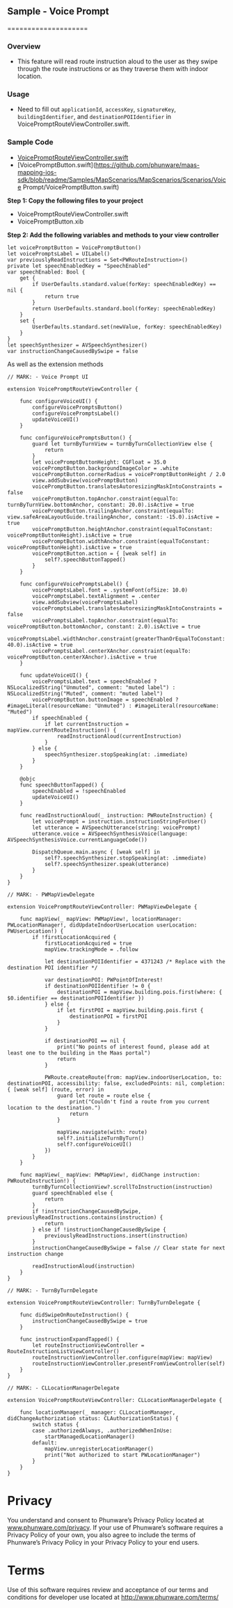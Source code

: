 ## Sample - Voice Prompt
====================

### Overview
- This feature will read route instruction aloud to the user as they swipe through the route instructions or as they traverse them with indoor location.

### Usage

- Need to fill out `applicationId`, `accessKey`, `signatureKey`, `buildingIdentifier`, and `destinationPOIIdentifier` in VoicePromptRouteViewController.swift.

### Sample Code
- [VoicePromptRouteViewController.swift](https://github.com/phunware/maas-mapping-ios-sdk/blob/readme/Samples/MapScenarios/MapScenarios/Scenarios/Voice%20Prompt/VoicePromptRouteViewController.swift)
- [VoicePromptButton.swift](https://github.com/phunware/maas-mapping-ios-sdk/blob/readme/Samples/MapScenarios/MapScenarios/Scenarios/Voice Prompt/VoicePromptButton.swift)

**Step 1: Copy the following files to your project**

- VoicePromptRouteViewController.swift
- VoicePromptButton.xib

**Step 2: Add the following variables and methods to your view controller**

```
let voicePromptButton = VoicePromptButton()
let voicePromptsLabel = UILabel()
var previouslyReadInstructions = Set<PWRouteInstruction>()
private let speechEnabledKey = "SpeechEnabled"
var speechEnabled: Bool {
    get {
        if UserDefaults.standard.value(forKey: speechEnabledKey) == nil {
            return true
        }
        return UserDefaults.standard.bool(forKey: speechEnabledKey)
    }
    set {
        UserDefaults.standard.set(newValue, forKey: speechEnabledKey)
    }
}
let speechSynthesizer = AVSpeechSynthesizer()
var instructionChangeCausedBySwipe = false
```

As well as the extension methods

```
// MARK: - Voice Prompt UI

extension VoicePromptRouteViewController {

    func configureVoiceUI() {
        configureVoicePromptsButton()
        configureVoicePromptsLabel()
        updateVoiceUI()
    }

    func configureVoicePromptsButton() {
        guard let turnByTurnView = turnByTurnCollectionView else {
            return
        }
        let voicePromptButtonHeight: CGFloat = 35.0
        voicePromptButton.backgroundImageColor = .white
        voicePromptButton.cornerRadius = voicePromptButtonHeight / 2.0
        view.addSubview(voicePromptButton)
        voicePromptButton.translatesAutoresizingMaskIntoConstraints = false
        voicePromptButton.topAnchor.constraint(equalTo: turnByTurnView.bottomAnchor, constant: 20.0).isActive = true
        voicePromptButton.trailingAnchor.constraint(equalTo: view.safeAreaLayoutGuide.trailingAnchor, constant: -15.0).isActive = true
        voicePromptButton.heightAnchor.constraint(equalToConstant: voicePromptButtonHeight).isActive = true
        voicePromptButton.widthAnchor.constraint(equalToConstant: voicePromptButtonHeight).isActive = true
        voicePromptButton.action = { [weak self] in
            self?.speechButtonTapped()
        }
    }

    func configureVoicePromptsLabel() {
        voicePromptsLabel.font = .systemFont(ofSize: 10.0)
        voicePromptsLabel.textAlignment = .center
        view.addSubview(voicePromptsLabel)
        voicePromptsLabel.translatesAutoresizingMaskIntoConstraints = false
        voicePromptsLabel.topAnchor.constraint(equalTo: voicePromptButton.bottomAnchor, constant: 2.0).isActive = true
        voicePromptsLabel.widthAnchor.constraint(greaterThanOrEqualToConstant: 40.0).isActive = true
        voicePromptsLabel.centerXAnchor.constraint(equalTo: voicePromptButton.centerXAnchor).isActive = true
    }

    func updateVoiceUI() {
        voicePromptsLabel.text = speechEnabled ? NSLocalizedString("Unmuted", comment: "muted label") : NSLocalizedString("Muted", comment: "muted label")
        voicePromptButton.buttonImage = speechEnabled ? #imageLiteral(resourceName: "Unmuted") : #imageLiteral(resourceName: "Muted")
        if speechEnabled {
            if let currentInstruction = mapView.currentRouteInstruction() {
                readInstructionAloud(currentInstruction)
            }
        } else {
            speechSynthesizer.stopSpeaking(at: .immediate)
        }
    }

    @objc
    func speechButtonTapped() {
        speechEnabled = !speechEnabled
        updateVoiceUI()
    }

    func readInstructionAloud(_ instruction: PWRouteInstruction) {
        let voicePrompt = instruction.instructionStringForUser()
        let utterance = AVSpeechUtterance(string: voicePrompt)
        utterance.voice = AVSpeechSynthesisVoice(language: AVSpeechSynthesisVoice.currentLanguageCode())

        DispatchQueue.main.async { [weak self] in
            self?.speechSynthesizer.stopSpeaking(at: .immediate)
            self?.speechSynthesizer.speak(utterance)
        }
    }
}

// MARK: - PWMapViewDelegate

extension VoicePromptRouteViewController: PWMapViewDelegate {

    func mapView(_ mapView: PWMapView!, locationManager: PWLocationManager!, didUpdateIndoorUserLocation userLocation: PWUserLocation!) {
        if !firstLocationAcquired {
            firstLocationAcquired = true
            mapView.trackingMode = .follow

            let destinationPOIIdentifier = 4371243 /* Replace with the destination POI identifier */

            var destinationPOI: PWPointOfInterest!
            if destinationPOIIdentifier != 0 {
                destinationPOI = mapView.building.pois.first(where: { $0.identifier == destinationPOIIdentifier })
            } else {
                if let firstPOI = mapView.building.pois.first {
                    destinationPOI = firstPOI
                }
            }

            if destinationPOI == nil {
                print("No points of interest found, please add at least one to the building in the Maas portal")
                return
            }

            PWRoute.createRoute(from: mapView.indoorUserLocation, to: destinationPOI, accessibility: false, excludedPoints: nil, completion: { [weak self] (route, error) in
                guard let route = route else {
                    print("Couldn't find a route from you current location to the destination.")
                    return
                }

                mapView.navigate(with: route)
                self?.initializeTurnByTurn()
                self?.configureVoiceUI()
            })
        }
    }

    func mapView(_ mapView: PWMapView!, didChange instruction: PWRouteInstruction!) {
        turnByTurnCollectionView?.scrollToInstruction(instruction)
        guard speechEnabled else {
            return
        }
        if !instructionChangeCausedBySwipe, previouslyReadInstructions.contains(instruction) {
            return
        } else if !instructionChangeCausedBySwipe {
            previouslyReadInstructions.insert(instruction)
        }
        instructionChangeCausedBySwipe = false // Clear state for next instruction change

        readInstructionAloud(instruction)
    }
}

// MARK: - TurnByTurnDelegate

extension VoicePromptRouteViewController: TurnByTurnDelegate {

    func didSwipeOnRouteInstruction() {
        instructionChangeCausedBySwipe = true
    }

    func instructionExpandTapped() {
        let routeInstructionViewController = RouteInstructionListViewController()
        routeInstructionViewController.configure(mapView: mapView)
        routeInstructionViewController.presentFromViewController(self)
    }
}

// MARK: - CLLocationManagerDelegate

extension VoicePromptRouteViewController: CLLocationManagerDelegate {

    func locationManager(_ manager: CLLocationManager, didChangeAuthorization status: CLAuthorizationStatus) {
        switch status {
        case .authorizedAlways, .authorizedWhenInUse:
            startManagedLocationManager()
        default:
            mapView.unregisterLocationManager()
            print("Not authorized to start PWLocationManager")
        }
    }
}
```

# Privacy
You understand and consent to Phunware’s Privacy Policy located at www.phunware.com/privacy. If your use of Phunware’s software requires a Privacy Policy of your own, you also agree to include the terms of Phunware’s Privacy Policy in your Privacy Policy to your end users.

# Terms
Use of this software requires review and acceptance of our terms and conditions for developer use located at http://www.phunware.com/terms/
